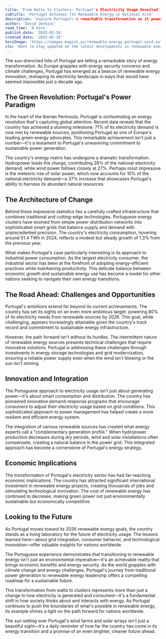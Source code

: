 ```yaml
---
title: 'From Watts to Clusters: Portugal's Electricity Usage Unveiled'
subtitle: 'Portugal Achieves 71% Renewable Energy in National Grid'
description: 'Explore Portugal\'s remarkable transformation as it powers 71% of its electricity demand with renewable sources. Discover the innovative infrastructure and sustainable practices driving this change and the economic and environmental benefits that accompany it.'
author: 'David Jenkins'
read_time: '8 mins'
publish_date: '2025-02-16'
created_date: '2025-02-16'
heroImage: 'https://images.magick.ai/renewable-energy-portugal-wind-solar.jpg'
cta: 'Want to stay updated on the latest developments in renewable energy and sustainable infrastructure? Follow us on LinkedIn for in-depth analysis and breaking news in the energy sector.'
---
```


The sun-drenched hills of Portugal are telling a remarkable story of energy transformation. As Europe grapples with energy security concerns and climate challenges, Portugal has emerged as a beacon of renewable energy innovation, reshaping its electricity landscape in ways that would have seemed impossible just a decade ago.

## The Green Revolution: Portugal's Power Paradigm

In the heart of the Iberian Peninsula, Portugal is orchestrating an energy revolution that's capturing global attention. Recent data reveals that the country has achieved a stunning milestone: 71% of its electricity demand is now met by renewable sources, positioning Portugal as one of Europe's leading green energy advocates. This remarkable achievement isn't just a number—it's a testament to Portugal's unwavering commitment to sustainable power generation.

The country's energy matrix has undergone a dramatic transformation. Hydropower leads the charge, contributing 28% of the national electricity demand, while wind power follows closely at 27%. Perhaps most impressive is the meteoric rise of solar power, which now accounts for 10% of the national electricity demand—a 37% increase that showcases Portugal's ability to harness its abundant natural resources.

## The Architecture of Change

Behind these impressive statistics lies a carefully crafted infrastructure that combines traditional and cutting-edge technologies. Portuguese energy clusters have evolved from simple power distribution networks into sophisticated smart grids that balance supply and demand with unprecedented precision. The country's electricity consumption, hovering around 51.4 TWh in 2024, reflects a modest but steady growth of 1.3% from the previous year.

What makes Portugal's case particularly interesting is its approach to industrial power consumption. As the largest electricity consumer, the industrial sector has been at the forefront of adopting energy-efficient practices while maintaining productivity. This delicate balance between economic growth and sustainable energy use has become a model for other nations seeking to navigate their own energy transitions.

## The Road Ahead: Challenges and Opportunities

Portugal's ambitions extend far beyond its current achievements. The country has set its sights on an even more ambitious target: powering 80% of its electricity needs from renewable sources by 2026. This goal, while challenging, appears increasingly attainable given the country's track record and commitment to sustainable energy infrastructure.

However, the path forward isn't without its hurdles. The intermittent nature of renewable energy sources presents technical challenges that require innovative solutions. Portugal is addressing these challenges through investments in energy storage technologies and grid modernization, ensuring a reliable power supply even when the wind isn't blowing or the sun isn't shining.

## Innovation and Integration

The Portuguese approach to electricity usage isn't just about generating power—it's about smart consumption and distribution. The country has pioneered innovative demand-response programs that encourage consumers to adjust their electricity usage based on grid conditions. This sophisticated approach to power management has helped create a more resilient and efficient energy system.

The integration of various renewable sources has created what energy experts call a "complementary generation profile." When hydropower production decreases during dry periods, wind and solar installations often compensate, creating a natural balance in the power grid. This integrated approach has become a cornerstone of Portugal's energy strategy.

## Economic Implications

The transformation of Portugal's electricity sector has had far-reaching economic implications. The country has attracted significant international investment in renewable energy projects, creating thousands of jobs and stimulating technological innovation. The cost of renewable energy has continued to decrease, making green power not just environmentally sustainable but economically competitive.

## Looking to the Future

As Portugal moves toward its 2026 renewable energy goals, the country stands as a living laboratory for the future of electricity usage. The lessons learned here—about grid integration, consumer behavior, and technological innovation—offer valuable insights for nations worldwide.

The Portuguese experience demonstrates that transitioning to renewable energy isn't just an environmental imperative—it's an achievable reality that brings economic benefits and energy security. As the world grapples with climate change and energy challenges, Portugal's journey from traditional power generation to renewable energy leadership offers a compelling roadmap for a sustainable future.

This transformation from watts to clusters represents more than just a change in how electricity is generated and consumed—it's a fundamental shift in how society thinks about and interacts with energy. As Portugal continues to push the boundaries of what's possible in renewable energy, its example shines a light on the path forward for nations worldwide.

The sun setting over Portugal's wind farms and solar arrays isn't just a beautiful sight—it's a daily reminder of how far the country has come in its energy transition and a promise of an even brighter, cleaner future ahead.